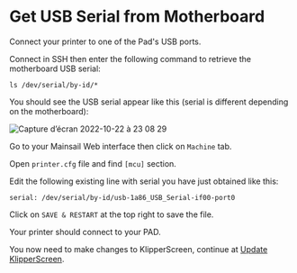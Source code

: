 # Get USB Serial from Motherboard

Connect your printer to one of the Pad's USB ports.

Connect in SSH then enter the following command to retrieve the motherboard USB serial:

```
ls /dev/serial/by-id/*
```

You should see the USB serial appear like this (serial is different depending on the motherboard):

![Capture d’écran 2022-10-22 à 23 08 29](https://user-images.githubusercontent.com/12702322/197362963-65c93e37-1cd2-49d3-83d3-45a98450a44f.jpg)

Go to your Mainsail Web interface then click on `Machine` tab.

Open `printer.cfg` file and find `[mcu]` section.

Edit the following existing line with serial you have just obtained like this:

```
serial: /dev/serial/by-id/usb-1a86_USB_Serial-if00-port0
```

Click on `SAVE & RESTART` at the top right to save the file.

Your printer should connect to your PAD.

You now need to make changes to KlipperScreen, continue at [Update KlipperScreen](update-klipperscreen.md).
